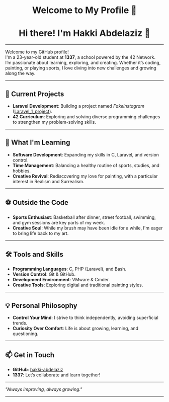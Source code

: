 <div align="center">

# Welcome to My Profile 🎉

# Hi there! I'm Hakki Abdelaziz 👋

</div>

---

Welcome to my GitHub profile!  
I'm a 23-year-old student at **1337**, a school powered by the 42 Network.  
I’m passionate about learning, exploring, and creating. Whether it’s coding, painting, or playing sports, I love diving into new challenges and growing along the way.  

---

## 🔭 Current Projects  
- **Laravel Development**: Building a project named *FakeInstagram* ([Laravel_1_project](https://github.com/hakki-abdelaziz/Laravel_1_project)).  
- **42 Curriculum**: Exploring and solving diverse programming challenges to strengthen my problem-solving skills.  

---

## 🌱 What I'm Learning  
- **Software Development**: Expanding my skills in C, Laravel, and version control.  
- **Time Management**: Balancing a healthy routine of sports, studies, and hobbies.  
- **Creative Revival**: Rediscovering my love for painting, with a particular interest in Realism and Surrealism.  

---

## ⚽ Outside the Code  
- **Sports Enthusiast**: Basketball after dinner, street football, swimming, and gym sessions are key parts of my week.  
- **Creative Soul**: While my brush may have been idle for a while, I'm eager to bring life back to my art.  

---

## 🛠 Tools and Skills  
- **Programming Languages**: C, PHP (Laravel), and Bash.  
- **Version Control**: Git & GitHub.  
- **Development Environment**: VMware & Cmder.  
- **Creative Tools**: Exploring digital and traditional painting styles.  

---

## 💡 Personal Philosophy  
- **Control Your Mind**: I strive to think independently, avoiding superficial trends.  
- **Curiosity Over Comfort**: Life is about growing, learning, and questioning.  

---

## 📫 Get in Touch  
- **GitHub**: [hakki-abdelaziz](https://github.com/hakki-abdelaziz)  
- **1337**: Let’s collaborate and learn together!  

---

_"Always improving, always growing."_  

---
